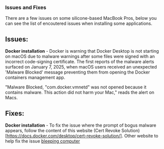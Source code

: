 ### Issues and Fixes
There are a few issues on some silicone-based MacBook Pros, below you can see the list of encoutered issues when installing some applications.

## Issues:
**Docker installation** - Docker is warning that Docker Desktop is not starting on macOS due to malware warnings after some files were signed with an incorrect code-signing certificate.
The first reports of the malware alerts surfaced on January 7, 2025, when macOS users received an unexpected 'Malware Blocked' message preventing them from opening the Docker containers management app.

"Malware Blocked, "com.docker.vmnetd" was not opened because it contains malware. This action did not harm your Mac," reads the alert on Macs.


## Fixes:
**Docker installation** - To fix the issue where the prompt of bogus malware appears, follow the content of this website (Cert Revoke Solution)[https://docs.docker.com/desktop/cert-revoke-solution/]. Other website to help
fix the issue [bleeping computer](https://www.bleepingcomputer.com/news/security/docker-desktop-blocked-on-macs-due-to-false-malware-alert/)
